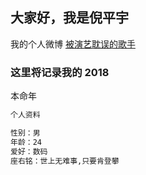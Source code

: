 ## 大家好，我是倪平宇

我的个人微博 [被演艺耽误的歌手](https://weibo.com/u/5626998265?refer_flag=1001030101_) 


### 这里将记录我的 2018

本命年

```markdown
个人资料

性别：男
年龄：24
爱好：数码
座右铭：世上无难事,只要肯登攀

```


